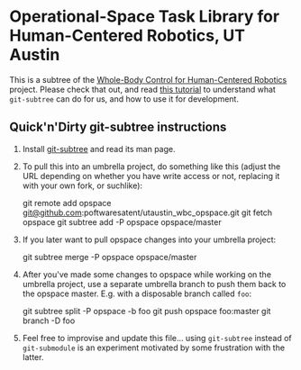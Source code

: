 Operational-Space Task Library for Human-Centered Robotics, UT Austin
=====================================================================

This is a subtree of the [Whole-Body Control for Human-Centered
Robotics][utaustin-wbc] project. Please check that out, and read [this
tutorial][tut] to understand what `git-subtree` can do for us, and how
to use it for development.

[utaustin-wbc]: https://github.com/poftwaresatent/utaustin-wbc
[tut]: http://psionides.jogger.pl/2010/02/04/sharing-code-between-projects-with-git-subtree/

Quick'n'Dirty git-subtree instructions
--------------------------------------

1. Install [git-subtree](https://github.com/apenwarr/git-subtree) and
   read its man page.

2. To pull this into an umbrella project, do something like this
   (adjust the URL depending on whether you have write access or not,
   replacing it with your own fork, or suchlike):

    git remote add opspace git@github.com:poftwaresatent/utaustin_wbc_opspace.git
    git fetch opspace
    git subtree add -P opspace opspace/master

3. If you later want to pull opspace changes into your umbrella project:

    git subtree merge -P opspace opspace/master

4. After you've made some changes to opspace while working on the
   umbrella project, use a separate umbrella branch to push them back
   to the opspace master. E.g. with a disposable branch called `foo`:

    git subtree split -P opspace -b foo
    git push opspace foo:master
    git branch -D foo

5. Feel free to improvise and update this file... using `git-subtree`
   instead of `git-submodule` is an experiment motivated by some
   frustration with the latter.
